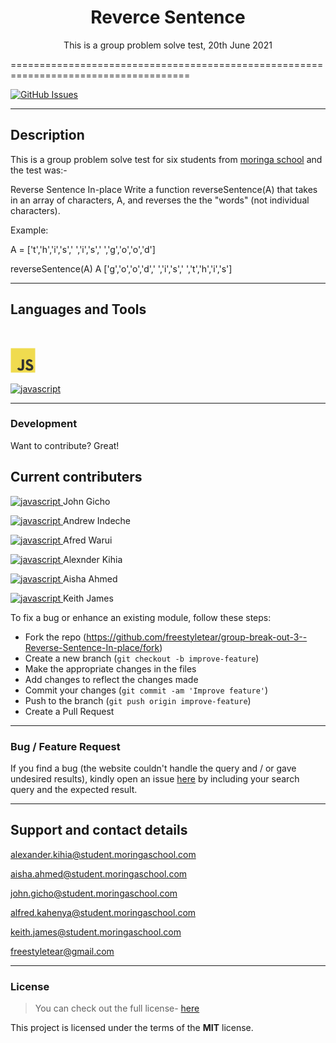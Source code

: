 <h1 align=center >Reverce Sentence</h1>

<p align=center >This is a group problem solve test, 20th June 2021</p>

=====================================================================================

[![GitHub Issues](https://img.shields.io/github/issues/freestyletear/Personal_Portfolio)](https://freestyletear.github.io/Personal_Portfolio/issues)

---

## Description
This is a group problem solve test for six students from [moringa school][website] and the test was:-

Reverse Sentence In-place
Write a function reverseSentence(A) that takes in an array of characters, A, and reverses the the "words" (not individual characters).

Example:

A = ['t','h','i','s',' ','i','s',' ','g','o','o','d'] 

reverseSentence(A) A ['g','o','o','d',' ','i','s',' ','t','h','i','s']

---

## Languages and Tools
<br>
<p align="left">  <a href="https://developer.mozilla.org/en-US/docs/Web/JavaScript" target="_blank"> <img src="https://raw.githubusercontent.com/devicons/devicon/master/icons/javascript/javascript-original.svg" alt="javascript" width="40" height="40"/> </a> </p><p align="left">  <a href="https://code.visualstudio.com/" target="_blank"> <img src="https://secrethub.io/img/vs-code.svg" alt="javascript" width="40" height="40"/> </a> </p>

---

### Development
Want to contribute? Great!

## Current contributers
<p align="left">  <a href="https://app.slack.com/client/T0101L740P4/D026A633TP0?cdn_fallback=1" target="_blank"> <img src="https://freestyletear.github.io/Personal_Portfolio/contact/images/4.png" alt="javascript" width="80" height="80"/> </a>John Gicho<p align="left"><a href="https://app.slack.com/client/T0101L740P4/D027ZUJ2MCG?cdn_fallback=1" target="_blank"> <img src="https://freestyletear.github.io/Personal_Portfolio/contact/images/4.png" alt="javascript" width="80" height="80"/> </a>Andrew Indeche<p align="left">  <a href="https://app.slack.com/client/T0101L740P4/D028BE1CPK6?cdn_fallback=1" target="_blank"> <img src="https://freestyletear.github.io/Personal_Portfolio/contact/images/4.png" alt="javascript" width="80" height="80"/> </a> 
Afred Warui<p align="left">  <a href="https://app.slack.com/client/T0101L740P4/D02827HE1HT?cdn_fallback=1" target="_blank"> <img src="https://freestyletear.github.io/Personal_Portfolio/contact/images/4.png" alt="javascript" width="80" height="80"/> </a> 
Alexnder Kihia<p align="left">  <a href="https://app.slack.com/client/T0101L740P4/D027QEGBCBH?cdn_fallback=1t" target="_blank"> <img src="https://ca.slack-edge.com/T0101L740P4-U023X29BL65-aa865684af2e-512" alt="javascript" width="80" height="80"/> </a> Aisha Ahmed<p align="left">  <a href="https://freestyletear.github.io/Personal_Portfolio/" target="_blank"> <img src="https://avatars.githubusercontent.com/u/85235878?v=4" alt="javascript" width="80" height="80"/> </a>
Keith James

To fix a bug or enhance an existing module, follow these steps:

- Fork the repo (<https://github.com/freestyletear/group-break-out-3--Reverse-Sentence-In-place/fork>)
- Create a new branch (`git checkout -b improve-feature`)
- Make the appropriate changes in the files
- Add changes to reflect the changes made
- Commit your changes (`git commit -am 'Improve feature'`)
- Push to the branch (`git push origin improve-feature`)
- Create a Pull Request 

---
### Bug / Feature Request

If you find a bug (the website couldn't handle the query and / or gave undesired results), kindly open an issue [here](https://github.com/freestyletear/group-break-out-3--Reverse-Sentence-In-place/issues/new) by including your search query and the expected result.

---

## Support and contact details

alexander.kihia@student.moringaschool.com

aisha.ahmed@student.moringaschool.com

john.gicho@student.moringaschool.com

alfred.kahenya@student.moringaschool.com

keith.james@student.moringaschool.com

freestyletear@gmail.com

---
### License
>You can check out the full license- [here][link-4]

This project is licensed under the terms of the **MIT** license.


[website]: https://moringaschool.com/
[link-4]: https://github.com/freestyletear/group-break-out-3--Reverse-Sentence-In-place/blob/master/LICENCE